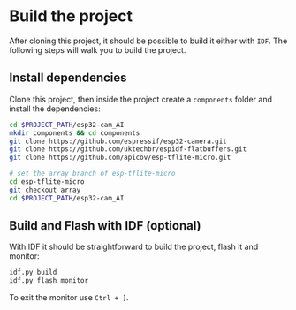 # Build the project

After cloning this project, it should be possible to build it either with `IDF`. The following steps will walk you to build the project.

## Install dependencies

  Clone this project, then inside the project create a `components` folder and install the dependencies:

  ```sh
  cd $PROJECT_PATH/esp32-cam_AI
  mkdir components && cd components
  git clone https://github.com/espressif/esp32-camera.git
  git clone https://github.com/uktechbr/espidf-flatbuffers.git
  git clone https://github.com/apicov/esp-tflite-micro.git

  # set the array branch of esp-tflite-micro
  cd esp-tflite-micro
  git checkout array
  cd $PROJECT_PATH/esp32-cam_AI
  ```

## Build and Flash with IDF (optional)

  With IDF it should be straightforward to build the project, flash it and monitor:

  ```sh
  idf.py build
  idf.py flash monitor
  ```

  To exit the monitor use `Ctrl + ]`.
